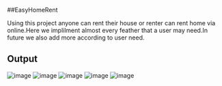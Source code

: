 

##EasyHomeRent

Using this project anyone can rent their house or renter can rent home via online.Here we implilment almost every feather that a user may need.In future we also add more according to user need.
## Output
![image](https://github.com/user-attachments/assets/72425667-ca86-4611-ac21-f6f5a71551d1)
![image](https://github.com/user-attachments/assets/cbc8cd94-5962-4a7d-9142-cc0773a42634)
![image](https://github.com/user-attachments/assets/3b3adda6-36c9-444e-b23d-1afb089030f7)
![image](https://github.com/user-attachments/assets/4c678330-a5e1-4ba1-914b-f1e062e43815)
![image](https://github.com/user-attachments/assets/3a0b2c62-8597-4d61-9d85-9253af02ea93)




